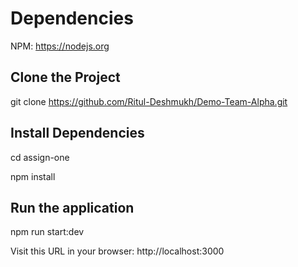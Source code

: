 # Dependencies

NPM: https://nodejs.org

## Clone the Project

git clone https://github.com/Ritul-Deshmukh/Demo-Team-Alpha.git

## Install Dependencies

cd assign-one

npm install

## Run the application 

npm run start:dev


Visit this URL in your browser: http://localhost:3000
